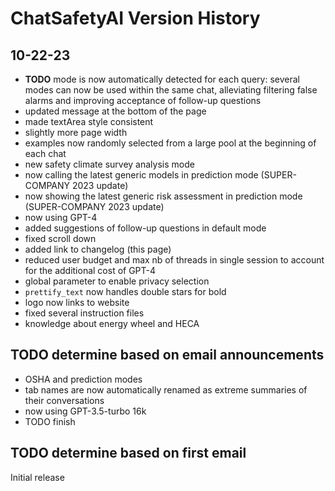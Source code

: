 # ChatSafetyAI Version History

## 10-22-23
- **TODO** mode is now automatically detected for each query: several modes can now be used within the same chat, alleviating filtering false alarms and improving acceptance of follow-up questions
- updated message at the bottom of the page
- made textArea style consistent
- slightly more page width
- examples now randomly selected from a large pool at the beginning of each chat
- new safety climate survey analysis mode
- now calling the latest generic models in prediction mode (SUPER-COMPANY 2023 update)
- now showing the latest generic risk assessment in prediction mode (SUPER-COMPANY 2023 update)
- now using GPT-4
- added suggestions of follow-up questions in default mode
- fixed scroll down
- added link to changelog (this page)
- reduced user budget and max nb of threads in single session to account for the additional cost of GPT-4
- global parameter to enable privacy selection
- `prettify_text` now handles double stars for bold
- logo now links to website
- fixed several instruction files
- knowledge about energy wheel and HECA 

## TODO determine based on email announcements
- OSHA and prediction modes
- tab names are now automatically renamed as extreme summaries of their conversations
- now using GPT-3.5-turbo 16k
- TODO finish

## TODO determine based on first email
Initial release
